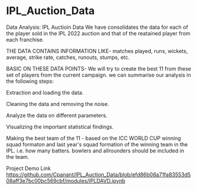 # IPL_Auction_Data
Data Analysis: IPL Auctioin Data We have consolidates the data for each of the player sold  in the IPL 2022 auction and that of the reatained player from each franchise.


THE DATA CONTAINS INFORMATION LIKE- matches played, runs, wickets, average, strike rate, catches, runouts, stumps, etc.

BASIC ON THESE DATA POINTS- We will try to create the best 11 from these set of players from the current campaign. we can summarise our analysis in the following steps:

Extraction and loading the data.

Cleaning the data and removing the noise.

Analyze the data on different parameters.

Visualizing the important statistical findings.

Making the best team of the 11 - based on the ICC WORLD CUP winning squad formaton and last year's squad formation of the winning team in the IPL. i.e. how many batters. bowlers and allrounders should be included in the team.

Project Demo Link https://github.com/Cpanant/IPL_Auction_Data/blob/efd86b08a71fa83553d508aff3e7bc00bc569cbf/modules/IPLDAVD.ipynb
